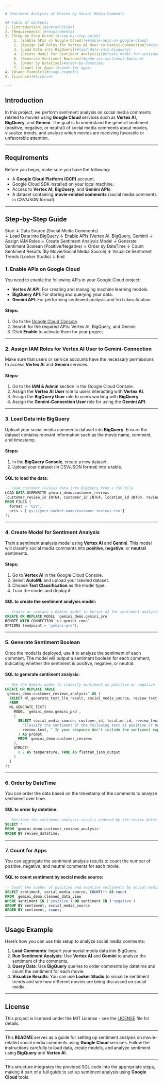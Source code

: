 ```yaml
---

# Sentiment Analysis of Movies by Social Media Comments

## Table of Contents
1. [Introduction](#introduction)
2. [Requirements](#requirements)
3. [Step-by-Step Guide](#step-by-step-guide)
    1. [Enable APIs on Google Cloud](#enable-apis-on-google-cloud)
    2. [Assign IAM Roles for Vertex AI User to Gemini-Connection](#assign-iam-roles-for-vertex-ai-user-to-gemini-connection)
    3. [Load Data into BigQuery](#load-data-into-bigquery)
    4. [Create Model for Sentiment Analysis](#create-model-for-sentiment-analysis)
    5. [Generate Sentiment Boolean](#generate-sentiment-boolean)
    6. [Order by DateTime](#order-by-datetime)
    7. [Count for Apps](#count-for-apps)
4. [Usage Example](#usage-example)
5. [License](#license)

---
```


## Introduction

In this project, we perform sentiment analysis on social media comments related to movies using **Google Cloud** services such as **Vertex AI**, **BigQuery**, and **Gemini**. The goal is to understand the general sentiment (positive, negative, or neutral) of social media comments about movies, visualize trends, and analyze which movies are receiving favorable or unfavorable attention.

---

## Requirements

Before you begin, make sure you have the following:
- A **Google Cloud Platform (GCP)** account.
- Google Cloud SDK installed on your local machine.
- Access to **Vertex AI**, **BigQuery**, and **Gemini APIs**.
- A dataset containing **movie-related comments** (social media comments in CSV/JSON format).

---

## Step-by-Step Guide
Start
  ↓
Data Source (Social Media Comments)  
  ↓
Load Data into BigQuery
  ↓
Enable APIs (Vertex AI, BigQuery, Gemini)
  ↓
Assign IAM Roles
  ↓
Create Sentiment Analysis Model
  ↓
Generate Sentiment Boolean (Positive/Negative)
  ↓
Order by DateTime
  ↓
Count Sentiment Results (By Movie/Social Media Source)
  ↓
Visualize Sentiment Trends (Looker Studio)
  ↓
End


### 1. **Enable APIs on Google Cloud**

You need to enable the following APIs in your Google Cloud project:
- **Vertex AI API**: For creating and managing machine learning models.
- **BigQuery API**: For storing and querying your data.
- **Gemini API**: For performing sentiment analysis and text classification.

#### Steps:
1. Go to the [Google Cloud Console](https://console.cloud.google.com/).
2. Search for the required APIs: Vertex AI, BigQuery, and Gemini.
3. Click **Enable** to activate them for your project.

---

### 2. **Assign IAM Roles for Vertex AI User to Gemini-Connection**

Make sure that users or service accounts have the necessary permissions to access **Vertex AI** and **Gemini** services.

#### Steps:
1. Go to the **IAM & Admin** section in the Google Cloud Console.
2. Assign the **Vertex AI User** role to users interacting with **Vertex AI**.
3. Assign the **BigQuery User** role to users working with **BigQuery**.
4. Assign the **Gemini-Connection User** role for using the **Gemini API**.

---

### 3. **Load Data into BigQuery**

Upload your social media comments dataset into **BigQuery**. Ensure the dataset contains relevant information such as the movie name, comment, and timestamp.

#### Steps:
1. In the **BigQuery Console**, create a new dataset.
2. Upload your dataset (in CSV/JSON format) into a table.

#### SQL to load the data:
```sql
-- Load customer reviews data into BigQuery from a CSV file
LOAD DATA OVERWRITE gemini_demo.customer_reviews 
(customer_review_id INT64, customer_id INT64, location_id INT64, review_datetime DATETIME, review_text STRING, social_media_source STRING, social_media_handle STRING)
FROM FILES (
  format = 'CSV',
  uris = ['gs://your-bucket-name/customer_reviews.csv']
);
```

---

### 4. **Create Model for Sentiment Analysis**

Train a sentiment analysis model using **Vertex AI** and **Gemini**. This model will classify social media comments into **positive**, **negative**, or **neutral** sentiments.

#### Steps:
1. Go to **Vertex AI** in the Google Cloud Console.
2. Select **AutoML** and upload your labeled dataset.
3. Choose **Text Classification** as the model type.
4. Train the model and deploy it.

#### SQL to create the sentiment analysis model:
```sql
-- Create or replace a Gemini model in Vertex AI for sentiment analysis
CREATE OR REPLACE MODEL `gemini_demo.gemini_pro` 
REMOTE WITH CONNECTION `us.gemini_conn`
OPTIONS (endpoint = 'gemini-pro');
```

---

### 5. **Generate Sentiment Boolean**

Once the model is deployed, use it to analyze the sentiment of each comment. The model will output a sentiment boolean for each comment, indicating whether the sentiment is positive, negative, or neutral.

#### SQL to generate sentiment analysis:
```sql
-- Use the Gemini model to classify sentiment as positive or negative
CREATE OR REPLACE TABLE 
`gemini_demo.customer_reviews_analysis` AS (
  SELECT ml_generate_text_llm_result, social_media_source, review_text, customer_id, location_id, review_datetime
  FROM
  ML.GENERATE_TEXT(
    MODEL `gemini_demo.gemini_pro`,
    (
      SELECT social_media_source, customer_id, location_id, review_text, review_datetime, CONCAT(
        'Classify the sentiment of the following text as positive or negative.',
        review_text, " In your response don't include the sentiment explanation. Remove all extraneous information from your response, it should be a boolean response either positive or negative."
      ) AS prompt
      FROM `gemini_demo.customer_reviews`
    ),
    STRUCT(
      0.2 AS temperature, TRUE AS flatten_json_output
    )
  )
);
```

---

### 6. **Order by DateTime**

You can order the data based on the timestamp of the comments to analyze sentiment over time.

#### SQL to order by datetime:
```sql
-- Retrieve the sentiment analysis results ordered by the review datetime
SELECT * 
FROM `gemini_demo.customer_reviews_analysis`
ORDER BY review_datetime;
```

---

### 7. **Count for Apps**

You can aggregate the sentiment analysis results to count the number of positive, negative, and neutral comments for each movie.

#### SQL to count sentiment by social media source:
```sql
-- Count the number of positive and negative sentiments by social media source
SELECT sentiment, social_media_source, COUNT(*) AS count 
FROM `gemini_demo.cleaned_data_view`
WHERE sentiment IN ('positive') OR sentiment IN ('negative')
GROUP BY sentiment, social_media_source
ORDER BY sentiment, count;
```

---

## Usage Example

Here’s how you can use this setup to analyze social media comments:

1. **Load Comments**: Import your social media data into BigQuery.
2. **Run Sentiment Analysis**: Use **Vertex AI** and **Gemini** to analyze the sentiment of the comments.
3. **Query Data**: Use **BigQuery** queries to order comments by datetime and count the sentiment for each movie.
4. **Visualize Results**: You can use **Looker Studio** to visualize sentiment trends and see how different movies are being discussed on social media.

---

## License

This project is licensed under the MIT License - see the [LICENSE](LICENSE) file for details.

---

This **README** serves as a guide for setting up sentiment analysis on movie-related social media comments using **Google Cloud** services. Follow the instructions carefully to load data, create models, and analyze sentiment using **BigQuery** and **Vertex AI**.

--- 

This structure integrates the provided SQL code into the appropriate steps, making it part of a full guide to set up sentiment analysis using **Google Cloud** tools.
